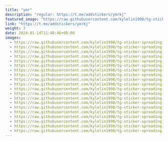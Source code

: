 ```yaml
---
title: "ymr"
description: "regular: https://t.me/addstickers/ymrkj"
featured_image: "https://raw.githubusercontent.com/kylelin1998/tg-sticker-spreading-worldwide-images/main/img/0513a01e-5a58-4b5c-9230-1945e0d1c133.jpg"
link: "https://t.me/addstickers/ymrkj"
weight: 3
date: 2024-01-14T11:40:46+08:00
images:
  - https://raw.githubusercontent.com/kylelin1998/tg-sticker-spreading-worldwide-images/main/img/0513a01e-5a58-4b5c-9230-1945e0d1c133.jpg
  - https://raw.githubusercontent.com/kylelin1998/tg-sticker-spreading-worldwide-images/main/img/df7905d7-3566-4224-9817-bbf2a24eadfb.jpg
  - https://raw.githubusercontent.com/kylelin1998/tg-sticker-spreading-worldwide-images/main/img/301040cc-5f30-4f6c-84d8-04fd2cae2aa8.jpg
  - https://raw.githubusercontent.com/kylelin1998/tg-sticker-spreading-worldwide-images/main/img/c388bf1a-d8a1-4686-82d2-1001a185ed8a.jpg
  - https://raw.githubusercontent.com/kylelin1998/tg-sticker-spreading-worldwide-images/main/img/830630cb-d9cf-480c-95e0-a75558f1cd1d.jpg
  - https://raw.githubusercontent.com/kylelin1998/tg-sticker-spreading-worldwide-images/main/img/a0cf5c76-6b12-4fec-858f-799609b3642b.jpg
  - https://raw.githubusercontent.com/kylelin1998/tg-sticker-spreading-worldwide-images/main/img/7007015f-2ae1-4169-8b6e-4b76f01218ee.jpg
  - https://raw.githubusercontent.com/kylelin1998/tg-sticker-spreading-worldwide-images/main/img/32e56610-ff56-40d1-8c3d-c59f00cd6cb5.jpg
  - https://raw.githubusercontent.com/kylelin1998/tg-sticker-spreading-worldwide-images/main/img/6cb85b89-d774-47cb-8445-cffd385b6825.jpg
  - https://raw.githubusercontent.com/kylelin1998/tg-sticker-spreading-worldwide-images/main/img/0ef67cd8-5045-480e-b4c3-f3aad5580106.jpg
  - https://raw.githubusercontent.com/kylelin1998/tg-sticker-spreading-worldwide-images/main/img/079c0923-d2ea-4b99-a377-bd5814710379.jpg
  - https://raw.githubusercontent.com/kylelin1998/tg-sticker-spreading-worldwide-images/main/img/7a756266-2dec-4e75-86ad-7b5bd0a2389c.jpg
  - https://raw.githubusercontent.com/kylelin1998/tg-sticker-spreading-worldwide-images/main/img/684ae4df-947d-4bc5-8348-645a2b16cf08.jpg
  - https://raw.githubusercontent.com/kylelin1998/tg-sticker-spreading-worldwide-images/main/img/94e27579-2c36-4bac-9015-6126b9cdf220.jpg
  - https://raw.githubusercontent.com/kylelin1998/tg-sticker-spreading-worldwide-images/main/img/d63b8c9b-4516-4fc1-981c-b54bd5142cd3.jpg
  - https://raw.githubusercontent.com/kylelin1998/tg-sticker-spreading-worldwide-images/main/img/db8c1463-6e72-4d98-a54b-57ee5f2f2af4.jpg
  - https://raw.githubusercontent.com/kylelin1998/tg-sticker-spreading-worldwide-images/main/img/3b545899-5e4e-470c-a941-b95697674d7a.jpg
  - https://raw.githubusercontent.com/kylelin1998/tg-sticker-spreading-worldwide-images/main/img/a71b9d82-32ce-41fc-82aa-729a76b8a339.jpg
  - https://raw.githubusercontent.com/kylelin1998/tg-sticker-spreading-worldwide-images/main/img/9294b4b2-a17d-4132-bc81-a5acfc37018f.jpg
  - https://raw.githubusercontent.com/kylelin1998/tg-sticker-spreading-worldwide-images/main/img/5fdb54e9-4053-4293-9e5f-6976d555136b.jpg
---
```


